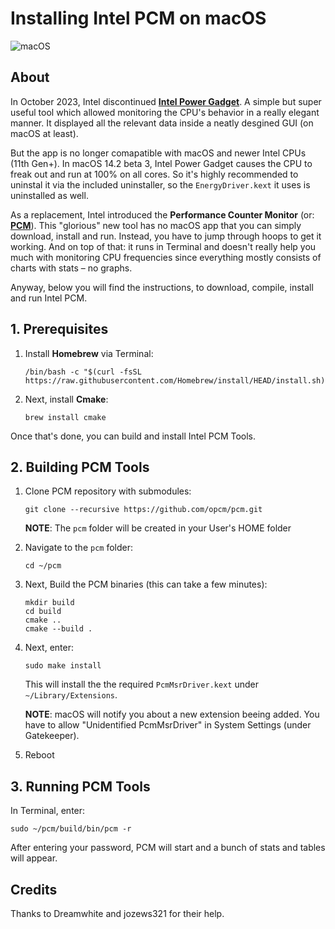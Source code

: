 # Installing Intel PCM on macOS
![macOS](https://img.shields.io/badge/Requirements:-macOS_12+-default.svg)

## About
In October 2023, Intel discontinued [**Intel Power Gadget**](https://www.intel.com/content/www/us/en/developer/articles/tool/power-gadget.html). A simple but super useful tool which allowed monitoring the CPU's behavior in a really elegant manner. It displayed all the relevant data inside a neatly desgined GUI (on macOS at least).

But the app is no longer comapatible with macOS and newer Intel CPUs (11th Gen+). In macOS 14.2 beta 3, Intel Power Gadget causes the CPU to freak out and run at 100% on all cores. So it's highly recommended to uninstal it via the included uninstaller, so the `EnergyDriver.kext` it uses is uninstalled as well. 

As a replacement, Intel introduced the **Performance Counter Monitor** (or: [**PCM**](https://github.com/intel/pcm)). This "glorious" new tool has no macOS app that you can simply download, install and run. Instead, you have to jump through hoops to get it working. And on top of that: it runs in Terminal and doesn't really help you much with monitoring CPU frequencies since everything mostly consists of charts with stats – no graphs.

Anyway, below you will find the instructions, to download, compile, install and run Intel PCM.

## 1. Prerequisites

1. Install **Homebrew** via Terminal: 

	```
	/bin/bash -c "$(curl -fsSL https://raw.githubusercontent.com/Homebrew/install/HEAD/install.sh)"
	```

2. Next, install **Cmake**: 
	
	```
	brew install cmake
	```

Once that's done, you can build and install Intel PCM Tools.

## 2. Building PCM Tools

1. Clone PCM repository with submodules:

	```
	git clone --recursive https://github.com/opcm/pcm.git
	```
	**NOTE**: The `pcm` folder will be created in your User's HOME folder 

2. Navigate to the `pcm` folder:

	```
	cd ~/pcm
	```

3. Next, Build the PCM binaries (this can take a few minutes):

	```
	mkdir build
	cd build
	cmake ..
	cmake --build .
	```

3. Next, enter:
	
	```
	sudo make install
	```
	
	This will install the the required `PcmMsrDriver.kext` under `~/Library/Extensions`.
	
	**NOTE**: macOS will notify you about a new extension beeing added. You have to allow "Unidentified PcmMsrDriver" in System Settings (under Gatekeeper).
	
4. Reboot

## 3. Running PCM Tools
In Terminal, enter:

```
sudo ~/pcm/build/bin/pcm -r
```

After entering your password, PCM will start and a bunch of stats and tables will appear.

## Credits
Thanks to Dreamwhite and jozews321 for their help.
